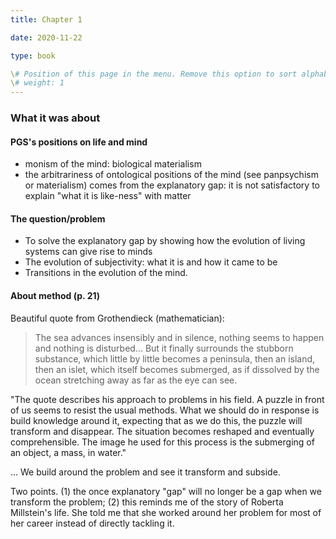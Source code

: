 ```yaml
---
title: Chapter 1

date: 2020-11-22

type: book

\# Position of this page in the menu. Remove this option to sort alphabetically.
\# weight: 1
---
```





### What it was about

#### PGS's positions on life and mind 

- monism of the mind: biological materialism 
- the arbitrariness of ontological positions of the mind (see panpsychism or materialism) comes from the explanatory gap: it is not satisfactory to explain "what it is like-ness" with matter

#### The question/problem

* To solve the explanatory gap by showing how the evolution of living systems can give rise to minds 
* The evolution of subjectivity: what it is and how it came to be
* Transitions in the evolution of the mind. 

#### About method (p. 21)

Beautiful quote from Grothendieck (mathematician):

> The sea advances insensibly and in silence, nothing seems to happen and nothing is disturbed... But it finally surrounds the stubborn substance, which little by little becomes a peninsula, then an island, then an islet, which itself becomes submerged, as if dissolved by the ocean stretching away as far as the eye can see. 

"The quote describes his approach to problems in his field. A puzzle in front of us seems to resist the usual methods. What we should do in response is build knowledge around it, expecting that as we do this, the puzzle will transform and disappear. The situation becomes reshaped and eventually comprehensible. The image he used for this process is the submerging of an object, a mass, in water."

... We build around the problem and see it transform and subside. 

Two points. (1) the once explanatory "gap" will no longer be a gap when we transform the problem; (2) this reminds me of the story of Roberta Millstein's life. She told me that she worked around her problem for most of her career instead of directly tackling it. 